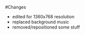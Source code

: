 #Changes
- edited for 1360x768 resolution
- replaced background music
- removed/repositioned some stuff
